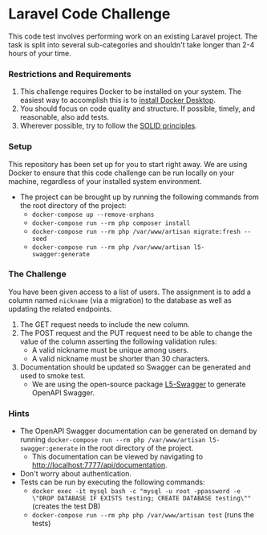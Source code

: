 # Laravel Code Challenge

This code test involves performing work on an existing Laravel project.
The task is split into several sub-categories and shouldn't take longer than 2-4 hours of your time.

### Restrictions and Requirements
1. This challenge requires Docker to be installed on your system. The easiest way to accomplish this is to [install Docker Desktop](https://www.docker.com/).
2. You should focus on code quality and structure. If possible, timely, and reasonable, also add tests.
3. Wherever possible, try to follow the [SOLID principles](https://en.wikipedia.org/wiki/SOLID).

### Setup
This repository has been set up for you to start right away. We are using Docker to ensure that
this code challenge can be run locally on your machine, regardless of your installed system environment.
- The project can be brought up by running the following commands from the root directory of the project:
  - `docker-compose up --remove-orphans`
  - `docker-compose run --rm php composer install`
  - `docker-compose run --rm php /var/www/artisan migrate:fresh --seed`
  - `docker-compose run --rm php /var/www/artisan l5-swagger:generate`

### The Challenge
You have been given access to a list of users. 
The assignment is to add a column named `nickname` (via a migration) to the database as well as updating the related endpoints.

1. The GET request needs to include the new column.
2. The POST request and the PUT request need to be able to change the value of the column asserting the following validation rules:
   - A valid nickname must be unique among users.
   - A valid nickname must be shorter than 30 characters.
3. Documentation should be updated so Swagger can be generated and used to smoke test.
   - We are using the open-source package [L5-Swagger](https://github.com/DarkaOnLine/L5-Swagger) to generate OpenAPI Swagger.



### Hints
- The OpenAPI Swagger documentation can be generated on demand by running `docker-compose run --rm php /var/www/artisan l5-swagger:generate` in the root directory of the project.
  - This documentation can be viewed by navigating to [http://localhost:7777/api/documentation](http://localhost:7777/api/documentation).
- Don't worry about authentication.
- Tests can be run by executing the following commands:
  - `docker exec -it mysql bash -c "mysql -u root -ppassword -e \"DROP DATABASE IF EXISTS testing; CREATE DATABASE testing\""` (creates the test DB)
  - `docker-compose run --rm php php /var/www/artisan test` (runs the tests)
